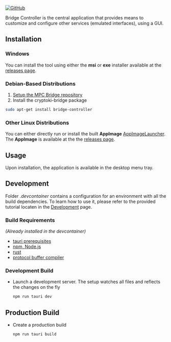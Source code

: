 [![GitHub](https://img.shields.io/badge/github-%23121011.svg?style=for-the-badge&logo=github&logoColor=white)](https://github.com/KristianMika/bridge-controller)

Bridge Controller is the central application that provides means to customize and configure other services (emulated interfaces), using a GUI.

## Installation

### Windows

You can install the tool using either the **msi** or **exe** installer available at the [releases page](https://github.com/KristianMika/bridge-controller/releases).

### Debian-Based Distributions

1. [Setup the MPC Bridge repository](Debian-Repository.md)
2. Install the cryptoki-bridge package

```bash
sudo apt-get install bridge-controller
```

### Other Linux Distributions

You can either directly run or install the built **AppImage** [AppImageLauncher](https://github.com/TheAssassin/AppImageLauncher). The **AppImage** is available at the the [releases page](https://github.com/KristianMika/bridge-controller/releases).

## Usage

Upon installation, the application is available in the desktop menu tray.

## Development

Folder _.devcontainer_ contains a configuration for an environment with all the build dependencies. To learn how to use it, please refer to the provided tutorial locaten in the [Development](Development.md) page.

### Build Requirements

_(Already installed in the devcontainer)_

- [tauri prerequisites](https://tauri.app/v1/guides/getting-started/prerequisites/)
- [npm, Node.js](https://docs.npmjs.com/downloading-and-installing-node-js-and-npm)
- [rust](https://www.rust-lang.org/tools/install)
- [protocol buffer compiler](https://grpc.io/docs/protoc-installation/)

### Development Build

- Launch a development server. The setup watches all files and reflects the changes on the fly
  ```bash
  npm run tauri dev
  ```

## Production Build

- Create a production build
  ```bash
  npm run tauri build
  ```
